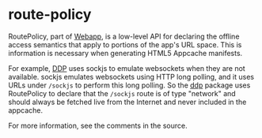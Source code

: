 # route-policy

RoutePolicy, part of [Webapp](https://www.meteor.com/webapp), is a
low-level API for declaring the offline access semantics that apply to
portions of the app's URL space. This is information is necessary when
generating HTML5 Appcache manifests.

For example, [DDP](https://www.meteor.com/ddp) uses sockjs to emulate
websockets when they are not available. sockjs emulates websockets
using HTTP long polling, and it uses URLs under `/sockjs` to perform
this long polling. So the [ddp](https://atmospherejs.com/meteor/ddp)
package uses RoutePolicy to declare that the `/sockjs` route is of
type "network" and should always be fetched live from the Internet and
never included in the appcache.

For more information, see the comments in the source.

